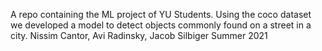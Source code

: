 A repo containing the ML project of YU Students.
Using the coco dataset we developed a model to detect objects commonly found on a street in a city.
Nissim Cantor, Avi Radinsky, Jacob Silbiger
Summer 2021
